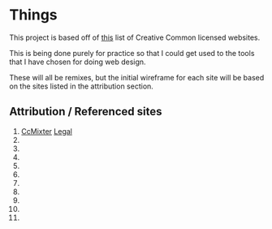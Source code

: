 # Things

This project is based off of [this](https://en.wikipedia.org/wiki/Category:Creative_Commons-licensed_websites) list of Creative Common licensed websites.

This is being done purely for practice so that I could get used to the tools that I have chosen for doing web design.

These will all be remixes, but the initial wireframe for each site will be based on the sites listed in the attribution section.

## Attribution / Referenced sites

1. [CcMixter](http://ccmixter.org/) [Legal](https://creativecommons.org/licenses/by/3.0/us/legalcode)
3. [](http://www.groklaw.net/)
4. [](http://kune.cc/)
5. [](http://tatoeba.org/eng/)
6. [](http://ocw.tufts.edu/)
7. [](http://uncyclopedia.wikia.com/wiki/Main_Page)
8. [](http://opsound.org/)
9. [](http://opengameart.org/)
10. [](https://openclipart.org/)
11. [](http://www.gardenology.org/wiki/Main_Page)
12. [](https://www.jamendo.com/en)